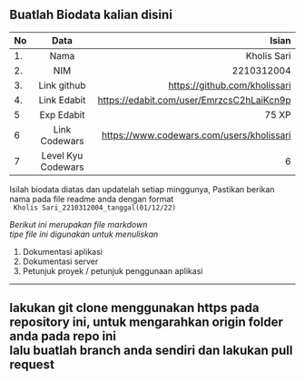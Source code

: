 **Buatlah Biodata kalian disini** <br />
----------------------------------------
|No | Data  | Isian|
|---|:-------:|------:|
|1. |Nama     |   Kholis Sari    |
|2.| NIM        |   2210312004    |
|3. |Link github |  https://github.com/kholissari   |
|4.| Link Edabit |    https://edabit.com/user/EmrzcsC2hLaiKcn9p  |
|5|Exp Edabit   |    75 XP   |
|6| Link Codewars| https://www.codewars.com/users/kholissari     |
|7| Level Kyu Codewars| 6 |

Isilah biodata diatas dan updatelah setiap minggunya,
Pastikan berikan nama pada file readme anda dengan format <br/>
`
Kholis Sari_2210312004_tanggal(01/12/22)` 

*Berikut ini merupakan file markdown <br/> tipe file ini digunakan untuk menuliskan*
1. Dokumentasi aplikasi
2. Dokumentasi server
3. Petunjuk proyek / petunjuk penggunaan aplikasi
----
**lakukan git clone menggunakan https pada repository ini, untuk mengarahkan origin folder anda pada repo ini<br/> lalu buatlah branch anda sendiri dan lakukan pull request**
----
